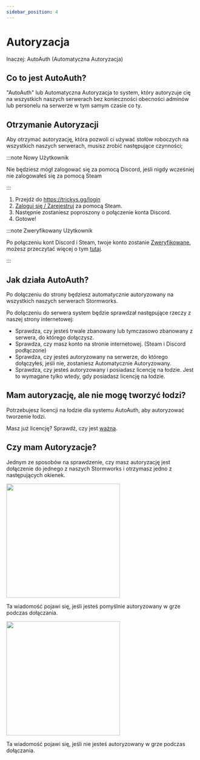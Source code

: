 ```yaml
---
sidebar_position: 4
---
```


# Autoryzacja
Inaczej: AutoAuth (Automatyczna Autoryzacja)

## Co to jest AutoAuth?

"AutoAuth" lub Automatyczna Autoryzacja to system, który autoryzuje cię na wszystkich naszych serwerach bez konieczności obecności adminów lub personelu na serwerze w tym samym czasie co ty.

## Otrzymanie Autoryzacji

Aby otrzymać autoryzację, która pozwoli ci używać stołów roboczych na wszystkich naszych serwerach, musisz zrobić następujące czynności;

:::note Nowy Użytkownik

Nie będziesz mógł zalogować się za pomocą Discord, jeśli nigdy wcześniej nie zalogowałeś się za pomocą Steam

:::

1. Przejdź do https://trickys.gg/login
2. [Zaloguj się / Zarejestruj](https://trickys.gg/login) za pomocą <i class="fa-brands fa-steam"></i> Steam.
3. Następnie zostaniesz poproszony o połączenie konta <i class="fa-brands fa-discord"></i> Discord.
4. Gotowe!

:::note Zweryfikowany Użytkownik

Po połączeniu kont <i class="fa-brands fa-discord"></i> Discord i <i class="fa-brands fa-steam"></i> Steam, twoje konto zostanie [Zweryfikowane](./), możesz przeczytać więcej o tym [tutaj](./).

:::

## Jak działa AutoAuth?

Po dołączeniu do strony będziesz automatycznie autoryzowany na wszystkich naszych serwerach Stormworks.

Po dołączeniu do serwera system będzie sprawdzał następujące rzeczy z naszej strony internetowej:

- Sprawdza, czy jesteś trwale zbanowany lub tymczasowo zbanowany z serwera, do którego dołączysz.
- Sprawdza, czy masz konto na stronie internetowej. (Steam i Discord podłączone)
- Sprawdza, czy jesteś autoryzowany na serwerze, do którego dołączyłeś, jeśli nie, zostaniesz Automatycznie Autoryzowany.
- Sprawdza, czy jesteś autoryzowany i posiadasz licencję na łodzie. Jest to wymagane tylko wtedy, gdy posiadasz licencję na łodzie.

## Mam autoryzację, ale nie mogę tworzyć łodzi?

Potrzebujesz licencji na łodzie dla systemu AutoAuth, aby autoryzować tworzenie łodzi.

Masz już licencję? Sprawdź, czy jest [ważna](https://trickys.gg/account).

## Czy mam Autoryzacje?

Jednym ze sposobów na sprawdzenie, czy masz autoryzację jest dołączenie do jednego z naszych Stormworks i otrzymasz jedno z następujących okienek.

<!-- css for flex -->
  <div class="flex-vcenter">
    <div class="img-mg">
      <img src="/img/autoauth/tsauth1.png" width="300px"/>
    </div>
<p>

Ta wiadomość pojawi się, jeśli jesteś pomyślnie autoryzowany w grze podczas dołączania.

</p>
  </div>

<!-- css for flex -->
  <div class="flex-vcenter">
    <div class="img-mg">
      <img src="/img/autoauth/tsnoauth1.png" width="300px"/>
    </div>
<p>

Ta wiadomość pojawi się, jeśli nie jesteś autoryzowany w grze podczas dołączania.

</p>
  </div>
